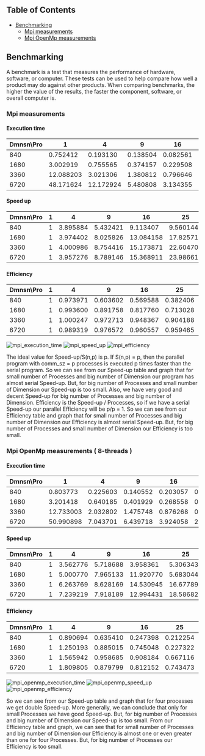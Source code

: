 ## Table of Contents

* [Benchmarking](https://github.com/ZamanidisAlexios/conway_game_of_life/tree/master/benchmark#benchmarking)
  * [Mpi measurements](https://github.com/ZamanidisAlexios/conway_game_of_life/tree/master/benchmark#mpi-measurements)
  * [Mpi OpenMp measurements](https://github.com/ZamanidisAlexios/conway_game_of_life/tree/master/benchmark#mpi-openmp-measurements--8-threads-)


## Benchmarking

A benchmark is a test that measures the performance of hardware, software, or computer. These tests can be used to help 
compare how well a product may do against other products. When comparing benchmarks, the higher the value of the results, 
the faster the component, software, or overall computer is.

### Mpi measurements

#### Execution time

 Dmnsn\Pro| 1         | 4         | 9         | 16        | 25       | 36       | 49       | 64       |
----------|-----------|-----------|-----------|-----------|----------|----------|----------|----------|
 840      | 0.752412  | 0.193130  | 0.138504  | 0.082561  | 0.078703 | 0.091018 | 0.091000 | 0.102858 |
 1680     | 3.002919  | 0.755565  | 0.374157  | 0.229508  | 0.168460 | 0.148978 | 0.140478 | 0.140119 |
 3360     | 12.088203 | 3.021306  | 1.380812  | 0.796646  | 0.534765 | 0.405058 | 0.325011 | 0.285601 |
 6720     | 48.171624 | 12.172924 | 5.480808  | 3.134355  | 2.008271 | 1.423471 | 1.063272 | 0.852721 |

#### Speed up

 Dmnsn\Pro| 1         | 4         | 9         | 16       | 25       | 36       | 49       | 64       |
----------|-----------|-----------|-----------|----------|----------|----------|----------|----------|
 840      | 1         | 3.895884  | 5.432421  | 9.113407 | 9.560144 | 8.266629 | 8.268264 | 7.315056 |
 1680     | 1         | 3.974402  | 8.025826  |13.084158 |17.825710 |20.156796 |21.376436 |21.431204 |
 3360     | 1         | 4.000986  | 8.754416  |15.173871 |22.604702 |29.843142 |37.193214 |42.325497 |
 6720     | 1         | 3.957276  | 8.789146  |15.368911 |23.986616 |33.840958 |45.305080 |56.491661 |

#### Efficiency

 Dmnsn\Pro| 1         | 4         | 9         | 16       | 25       | 36       | 49       | 64       |
----------|-----------|-----------|-----------|----------|----------|----------|----------|----------|
 840      | 1         | 0.973971  | 0.603602  | 0.569588 | 0.382406 | 0.229629 | 0.168740 | 0.114298 |
 1680     | 1         | 0.993600  | 0.891758  | 0.817760 | 0.713028 | 0.559911 | 0.436254 | 0.334863 |
 3360     | 1         | 1.000247  | 0.972713  | 0.948367 | 0.904188 | 0.828976 | 0.759045 | 0.661336 |
 6720     | 1         | 0.989319  | 0.976572  | 0.960557 | 0.959465 | 0.940027 | 0.924593 | 0.882682 |

![mpi_execution_time](https://user-images.githubusercontent.com/48658768/74972536-94cc5480-542a-11ea-8039-fedb03cd7343.png)
![mpi_speed_up](https://user-images.githubusercontent.com/48658768/74972132-e2948d00-5429-11ea-805f-dd71f4800f39.png)
![mpi_efficiency](https://user-images.githubusercontent.com/48658768/74972139-e3c5ba00-5429-11ea-91e6-e7107bf8bd5d.png)

The ideal value for Speed-up/S(n,p) is p. If S(n,p) = p, then the parallel program with comm_sz = p processes is executed 
p times faster than the serial program. So we can see from our Speed-up table and graph that for small number of Processes 
and big number of Dimension our program has almost serial Speed-up. But, for big number of Processes and small number of 
Dimension our Speed-up is too small. Also, we have very good and decent Speed-up for big number of Processes 
and big number of Dimension.
Εfficiency is the Speed-up / Processes, so if we have a serial Speed-up our parallel Εfficiency will be p/p = 1. 
So we can see from our Εfficiency table and graph that for small number of Processes and big number of Dimension our 
Εfficiency is almost serial Speed-up. But, for big number of Processes and small number of Dimension our Εfficiency 
is too small.

### Mpi OpenMp measurements ( 8-threads )

#### Execution time

 Dmnsn\Pro| 1         | 4         | 9         | 16        | 25        | 36       | 49       | 64       |
----------|-----------|-----------|-----------|-----------|-----------|----------|----------|----------|
 840      | 0.803773  | 0.225603  | 0.140552  | 0.203057  | 0.151474  | 0.650479 | 0.511546 | 0.659165 |
 1680     | 3.201418  | 0.640185  | 0.401929  | 0.268558  | 0.563328  | 0.698334 | 1.330187 | 0.993040 |
 3360     | 12.733003 | 2.032802  | 1.475748  | 0.876268  | 0.763466  | 0.664128 | 0.880283 | 1.209686 |
 6720     | 50.990898 | 7.043701  | 6.439718  | 3.924058  | 2.743390  | 1.910961 | 1.500764 | 1.401790 |

#### Speed up

 Dmnsn\Pro| 1         | 4         | 9         | 16        | 25       | 36        | 49        | 64        |
----------|-----------|-----------|-----------|-----------|----------|-----------|-----------|-----------|
 840      | 1         | 3.562776  | 5.718688  | 3.958361  | 5.306343 | 1.235663  | 1.571262  | 1.219380  |
 1680     | 1         | 5.000770  | 7.965133  | 11.920770 | 5.683044 | 4.584365  | 2.406743  | 3.223856  |
 3360     | 1         | 6.263769  | 8.628169  | 14.530945 |16.677891 | 19.172512 | 14.464669 | 10.525874 |
 6720     | 1         | 7.239219  | 7.918189  | 12.994431 |18.586821 | 26.683380 | 33.976627 | 36.375561 |

#### Efficiency

 Dmnsn\Pro| 1         | 4         | 9         | 16       | 25       | 36       | 49       | 64       |
----------|-----------|-----------|-----------|----------|----------|----------|----------|----------|
 840      | 1         | 0.890694  | 0.635410  | 0.247398 | 0.212254 | 0.034324 | 0.032067 | 0.019053 |
 1680     | 1         | 1.250193  | 0.885015  | 0.745048 | 0.227322 | 0.127343 | 0.049117 | 0.050373 |
 3360     | 1         | 1.565942  | 0.958685  | 0.908184 | 0.667116 | 0.532570 | 0.295197 | 0.164467 |
 6720     | 1         | 1.809805  | 0.879799  | 0.812152 | 0.743473 | 0.741205 | 0.693401 | 0.568368 |

![mpi_openmp_execution_time](https://user-images.githubusercontent.com/48658768/74972148-e6c0aa80-5429-11ea-8b40-f8f2891ba14d.png)
![mpi_openmp_speed_up](https://user-images.githubusercontent.com/48658768/74972155-e9bb9b00-5429-11ea-901b-67adb6750192.png)
![mpi_openmp_efficiency](https://user-images.githubusercontent.com/48658768/74972161-eb855e80-5429-11ea-9d06-d4ecb903273e.png)

So we can see from our Speed-up table and graph that for four processes we get double Speed-up. Μore generally, 
we can conclude that only for small Processes we have good Speed-up. But, for big number of Processes and big number of 
Dimension our Speed-up is too small.
From our Εfficiency table and graph, we can see that for small number of Processes and big number of Dimension our 
Εfficiency is almost one or even greater than one for four Processes. But, for big number of Processes our Εfficiency 
is too small.